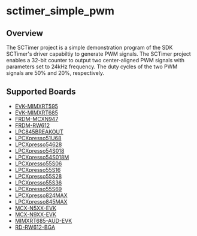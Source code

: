 # sctimer_simple_pwm

## Overview
The SCTimer project is a simple demonstration program of the SDK SCTimer's driver capabiltiy to generate PWM signals.
The SCTimer project enables a 32-bit counter to output two center-aligned PWM signals with parameters set to 24kHz frequency.
The duty cycles of the two PWM signals are 50% and 20%, respectively.

## Supported Boards
- [EVK-MIMXRT595](../../../_boards/evkmimxrt595/driver_examples/sctimer/simple_pwm/example_board_readme.md)
- [EVK-MIMXRT685](../../../_boards/evkmimxrt685/driver_examples/sctimer/simple_pwm/example_board_readme.md)
- [FRDM-MCXN947](../../../_boards/frdmmcxn947/driver_examples/sctimer/simple_pwm/example_board_readme.md)
- [FRDM-RW612](../../../_boards/frdmrw612/driver_examples/sctimer/simple_pwm/example_board_readme.md)
- [LPC845BREAKOUT](../../../_boards/lpc845breakout/driver_examples/sctimer/simple_pwm/example_board_readme.md)
- [LPCXpresso51U68](../../../_boards/lpcxpresso51u68/driver_examples/sctimer/simple_pwm/example_board_readme.md)
- [LPCXpresso54628](../../../_boards/lpcxpresso54628/driver_examples/sctimer/simple_pwm/example_board_readme.md)
- [LPCXpresso54S018](../../../_boards/lpcxpresso54s018/driver_examples/sctimer/simple_pwm/example_board_readme.md)
- [LPCXpresso54S018M](../../../_boards/lpcxpresso54s018m/driver_examples/sctimer/simple_pwm/example_board_readme.md)
- [LPCXpresso55S06](../../../_boards/lpcxpresso55s06/driver_examples/sctimer/simple_pwm/example_board_readme.md)
- [LPCXpresso55S16](../../../_boards/lpcxpresso55s16/driver_examples/sctimer/simple_pwm/example_board_readme.md)
- [LPCXpresso55S28](../../../_boards/lpcxpresso55s28/driver_examples/sctimer/simple_pwm/example_board_readme.md)
- [LPCXpresso55S36](../../../_boards/lpcxpresso55s36/driver_examples/sctimer/simple_pwm/example_board_readme.md)
- [LPCXpresso55S69](../../../_boards/lpcxpresso55s69/driver_examples/sctimer/simple_pwm/example_board_readme.md)
- [LPCXpresso824MAX](../../../_boards/lpcxpresso824max/driver_examples/sctimer/simple_pwm/example_board_readme.md)
- [LPCXpresso845MAX](../../../_boards/lpcxpresso845max/driver_examples/sctimer/simple_pwm/example_board_readme.md)
- [MCX-N5XX-EVK](../../../_boards/mcxn5xxevk/driver_examples/sctimer/simple_pwm/example_board_readme.md)
- [MCX-N9XX-EVK](../../../_boards/mcxn9xxevk/driver_examples/sctimer/simple_pwm/example_board_readme.md)
- [MIMXRT685-AUD-EVK](../../../_boards/mimxrt685audevk/driver_examples/sctimer/simple_pwm/example_board_readme.md)
- [RD-RW612-BGA](../../../_boards/rdrw612bga/driver_examples/sctimer/simple_pwm/example_board_readme.md)
